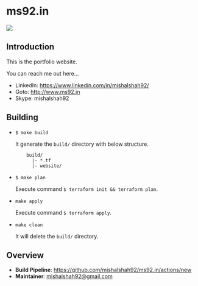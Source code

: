# ms92.in

![](https://github.com/mishalshah92/ms92.in/workflows/website-ci/badge.svg)

## Introduction

This is the portfolio website.

You can reach me out here...

* LinkedIn: https://www.linkedin.com/in/mishalshah92/
* Goto: http://www.ms92.in
* Skype: mishalshah92

## Building

- `$ make build`

    It generate the `build/` directory with below structure.
    ```shell script
        build/
          |- *.tf
          |- website/
    ```
    
- `$ make plan`
    
    Execute command `$ terraform init && terraform plan`.

- `make apply`
    
    Execute command `$ terraform apply`.
    
- `make clean`
    
    It will delete the `build/` directory.
    
## Overview

- **Build Pipeline**: <https://github.com/mishalshah92/ms92.in/actions/new>
- **Maintainer**: mishalshah92@gmail.com